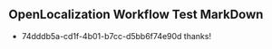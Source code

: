 ## OpenLocalization Workflow Test MarkDown
* 74dddb5a-cd1f-4b01-b7cc-d5bb6f74e90d thanks!

<!--HONumber=Jul16_HO4-->


